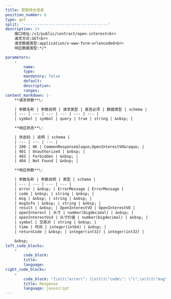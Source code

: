 ```yaml
---
title: 获取持仓信息
position_number: 6
type: get
split: '-------------------------------------'
description: |+
    接口地址:/v1/public/contract/open-interest<br>
    请求方式:GET<br>
    请求数据类型:application/x-www-form-urlencoded<br>
    响应数据类型:*/*

parameters:
    -
        name:
        type:
        mandatory: false
        default:
        description:
        ranges:
content_markdown: |-
    **请求参数**\:

    | 参数名称 | 参数说明 | 请求类型 | 是否必须 | 数据类型 | schema |
    | --- | --- | --- | --- | --- | --- |
    | symbol | symbol | query | true | string | &nbsp; |

    **响应状态**\:

    | 状态码 | 说明 | schema |
    | --- | --- | --- |
    | 200 | OK | CommonResponse&laquo;OpenInterestVO&raquo; |
    | 401 | Unauthorized | &nbsp; |
    | 403 | Forbidden | &nbsp; |
    | 404 | Not Found | &nbsp; |

    **响应参数**\:

    | 参数名称 | 参数说明 | 类型 | schema |
    | --- | --- | --- | --- |
    | error | &nbsp; | ErrorMessage | ErrorMessage |
    | code | &nbsp; | string | &nbsp; |
    | msg | &nbsp; | string | &nbsp; |
    | msgInfo | &nbsp; | string | &nbsp; |
    | result | &nbsp; | OpenInterestVO | OpenInterestVO |
    | openInterest | 头寸 | number(bigdecimal) | &nbsp; |
    | openInterestUsd | 头寸价值 | number(bigdecimal) | &nbsp; |
    | symbol | 交易对 | string | &nbsp; |
    | time | 时间 | integer(int64) | &nbsp; |
    | returnCode | &nbsp; | integer(int32) | integer(int32) |

    &nbsp;
left_code_blocks:
    -
        code_block:
        title:
        language:
right_code_blocks:
    -
        code_block: "{\n\t\"error\": {\n\t\t\"code\": \"\",\n\t\t\"msg\": \"\"\n\t},\n\t\"msgInfo\": \"\",\n\t\"result\": {\n\t\t\"openInterest\": 0,\n\t\t\"openInterestUsd\": 0,\n\t\t\"symbol\": \"\",\n\t\t\"time\": 0\n\t},\n\t\"returnCode\": 0\n}"
        title: Response
        language: javascript
---
```

